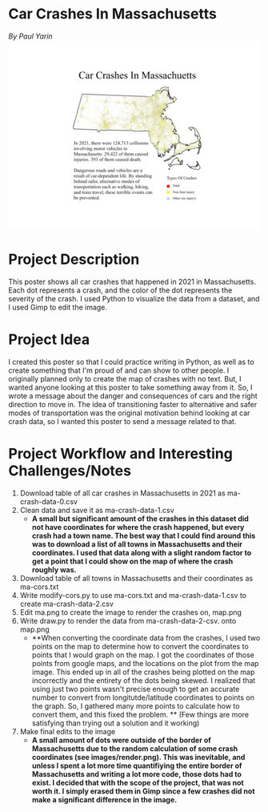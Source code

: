 # Car Crashes In Massachusetts
*By Paul Yarin*
![map of massachusetts car crashes in 2021](/final.png)
# Project Description
This poster shows all car crashes that happened in 2021 in Massachusetts. Each dot represents a crash, and the color of the dot represents the severity of the crash.
I used Python to visualize the data from a dataset, and I used Gimp to edit the image.

# Project Idea
I created this poster so that I could practice writing in Python, as well as to create something that I'm proud of and can show to other people. I originally planned only
to create the map of crashes with no text. But, I wanted anyone looking at this poster to take something away from it. So, I wrote a message about
the danger and consequences of cars and the right direction to move in. The idea of transitioning faster to alternative and safer modes of transportation was 
the original motivation behind looking at car crash data, so I wanted this poster to send a message related to that.

# Project Workflow and Interesting Challenges/Notes
1. Download table of all car crashes in Massachusetts in 2021 as ma-crash-data-0.csv
3. Clean data and save it as ma-crash-data-1.csv
   - **A small but significant amount of the crashes in this dataset did not have coordinates for where the crash happened, but every crash had a town name. The best way that I could find around this was to download a list of all towns in Massachusetts and their coordinates. I used that data along with a slight random factor to get a point that I could show on the map of where the crash roughly was.**
5. Download table of all towns in Massachusetts and their coordinates as ma-cors.txt
6. Write modify-cors.py to use ma-cors.txt and ma-crash-data-1.csv to create ma-crash-data-2.csv
7. Edit ma.png to create the image to render the crashes on, map.png
8. Write draw.py to render the data from ma-crash-data-2-csv. onto map.png
   - **When converting the coordinate data from the crashes, I used two points on the map to determine how to convert the coordinates to points that I would graph on the map. I got the coordinates of those points from google maps, and the locations on the plot from the map image. This ended up in all of the crashes being plotted on the map incorrectly and the entirety of the dots being skewed. I realized that using just two points wasn't precise enough to get an accurate number to convert from longitutde/latitude coordinates to points on the graph. So, I gathered many more points to calculate how to convert them, and this fixed the problem. ** (Few things are more satisfying than trying out a solution and it working)
10. Make final edits to the image
    - **A small amount of dots were outside of the border of Massachusetts due to the random calculation of some crash coordinates (see images/render.png). This was inevitable, and unless I spent a lot more time quantifiying the entire border of Massachusetts and writing a lot more code, those dots had to exist. I decided that with the scope of the project, that was not worth it. I simply erased them in Gimp since a few crashes did not make a significant difference in the image.**
